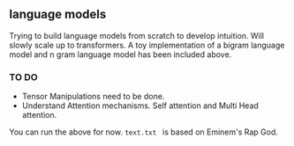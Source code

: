 ## language models

Trying to build language models from scratch to develop intuition. Will slowly scale up to transformers. A toy implementation of a bigram language model and n gram language model has been included above.

### TO DO

- Tensor Manipulations need to be done.
- Understand Attention mechanisms. Self attention and Multi Head attention.

You can run the above for now. ```text.txt ``` is based on Eminem's Rap God.